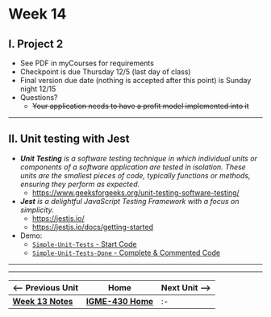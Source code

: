 # Week 14


## I. Project 2
- See PDF in myCourses for requirements
- Checkpoint is due Thursday 12/5 (last day of class)
- Final version due date (nothing is accepted after this point) is Sunday night 12/15
- Questions?
  - ~~Your application needs to have a profit model implemented into it~~

---

## II. Unit testing with Jest

- ***Unit Testing** is a software testing technique in which individual units or components of a software application are tested in isolation. These units are the smallest pieces of code, typically functions or methods, ensuring they perform as expected.*
  - https://www.geeksforgeeks.org/unit-testing-software-testing/
- ***Jest** is a delightful JavaScript Testing Framework with a focus on simplicity.*
  - https://jestjs.io/
  - https://jestjs.io/docs/getting-started
- Demo:
  - [`Simple-Unit-Tests` - Start Code](https://github.com/IGM-RichMedia-at-RIT/Simple-Unit-Tests)
  - [`Simple-Unit-Tests-Done` - Complete & Commented Code](https://github.com/IGM-RichMedia-at-RIT/Simple-Unit-Tests-Done)
  
---
---

| <-- Previous Unit | Home | Next Unit -->
| --- | --- | --- 
|   [**Week 13 Notes**](13.md)  |  [**IGME-430 Home**](../) | :-|
